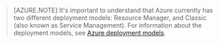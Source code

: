  >[AZURE.NOTE] It's important to understand that Azure currently has two different deployment models: Resource Manager, and Classic (also known as Service Management). For information about the deployment models, see [Azure deployment models](/documentation/articles//azure-classic-rm).
